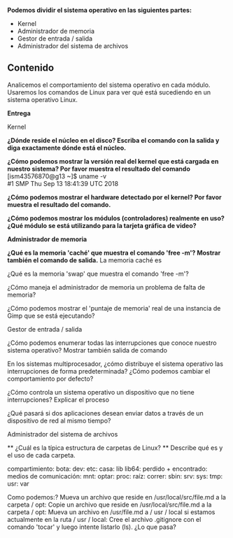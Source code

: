 <strong>Podemos dividir el sistema operativo en las siguientes partes:</strong>

- Kernel
- Administrador de memoria
- Gestor de entrada / salida
- Administrador del sistema de archivos


<h2 id="título">Contenido</h2>
Analicemos el comportamiento del sistema operativo en cada módulo. Usaremos los comandos de Linux para ver qué está sucediendo en un sistema operativo Linux.

<strong>Entrega</strong>

Kernel


<strong>¿Dónde reside el núcleo en el disco? Escriba el comando con la salida y diga exactamente dónde está el núcleo.</strong>


<strong>¿Cómo podemos mostrar la versión real del kernel que está cargada en nuestro sistema? Por favor muestra el resultado del comando</strong>   
[ism43576870@g13 ~]$ uname -v    
#1 SMP Thu Sep 13 18:41:39 UTC 2018


<strong>¿Cómo podemos mostrar el hardware detectado por el kernel? Por favor muestra el resultado del comando.</strong>


<strong>¿Cómo podemos mostrar los módulos (controladores) realmente en uso? ¿Qué módulo se está utilizando para la tarjeta gráfica de video?</strong>



<strong>Administrador de memoria</strong>


<strong>¿Qué es la memoria 'caché' que muestra el comando 'free -m'? Mostrar también el comando de salida.</strong>
La memoria caché es

¿Qué es la memoria 'swap' que muestra el comando 'free -m'?


¿Cómo maneja el administrador de memoria un problema de falta de memoria?


¿Cómo podemos mostrar el 'puntaje de memoria' real de una instancia de Gimp que se está ejecutando?



Gestor de entrada / salida


¿Cómo podemos enumerar todas las interrupciones que conoce nuestro sistema operativo? Mostrar también salida de comando


En los sistemas multiprocesador, ¿cómo distribuye el sistema operativo las interrupciones de forma predeterminada? ¿Cómo podemos cambiar el comportamiento por defecto?


¿Cómo controla un sistema operativo un dispositivo que no tiene interrupciones? Explicar el proceso


¿Qué pasará si dos aplicaciones desean enviar datos a través de un dispositivo de red al mismo tiempo?



Administrador del sistema de archivos

** ¿Cuál es la típica estructura de carpetas de Linux? ** Describe qué es y el uso de cada carpeta.


compartimiento:
bota:
dev:
etc:
casa:
lib
lib64:
perdido + encontrado:
medios de comunicación:
mnt:
optar:
proc:
raíz:
correr:
sbin:
srv:
sys:
tmp:
usr:
var


Como podemos:?
Mueva un archivo que reside en /usr/local/src/file.md a la carpeta / opt:
Copie un archivo que reside en /usr/local/src/file.md a la carpeta / opt:
Mueva un archivo en /usr/file.md a / usr / local si estamos actualmente en la ruta / usr / local:
Cree el archivo .gitignore con el comando 'tocar' y luego intente listarlo (ls). ¿Lo que pasa?

